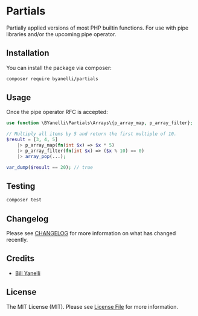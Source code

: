 # Partials

Partially applied versions of most PHP builtin functions. For use with pipe libraries and/or the upcoming pipe operator.

## Installation

You can install the package via composer:

```bash
composer require byanelli/partials
```

## Usage

Once the pipe operator RFC is accepted:

```php
use function \BYanelli\Partials\Arrays\{p_array_map, p_array_filter};

// Multiply all items by 5 and return the first multiple of 10.
$result = [3, 4, 5]
    |> p_array_map(fn(int $x) => $x * 5)
    |> p_array_filter(fn(int $x) => ($x % 10) == 0)
    |> array_pop(...);

var_dump($result == 20); // true
```

## Testing

```bash
composer test
```

## Changelog

Please see [CHANGELOG](CHANGELOG.md) for more information on what has changed recently.

## Credits

- [Bill Yanelli](https://github.com/billisonline)

## License

The MIT License (MIT). Please see [License File](LICENSE.md) for more information.
